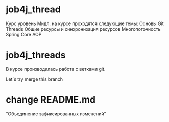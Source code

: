 # job4j_thread

Курс уровень Мидл.
на курсе проходятся следующие темы:
Основы Git
Threads
Общие ресурсы и синхронизация ресурсов
Многопоточность
Spring Core AOP

# job4j_threads
В курсе производилась работа с ветками git.

Let`s try merge this branch

# change README.md
"Объединение зафиксированных изменений"

